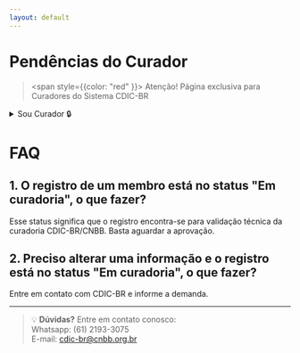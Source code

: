```yaml
---
layout: default
---
```


#  Pendências do Curador

> <span style={{color: "red" }}> Atenção! Página exclusiva para Curadores do Sistema CDIC-BR </span>

<details>

   <summary>Sou Curador 🔒</summary>



##  O que é esta página? 

Nesta página, você encontra as solicitações e movimentações que precisam da aprovação do Curador.  
Usuários autorizados podem ver, incluir, alterar ou excluir pendências, além de consultar o histórico (logs) para verificar todas as ações já realizadas.  
O objetivo é garantir que cada solicitação seja corretamente analisada e validada antes da aprovação final.

---


##  Funcionamento da lista:

- No topo, há **botões de filtro** para refinar a busca por tipo de pendência, status, data ou outros critérios.  
- A lista está organizada em **3 abas**:

 <details>
<summary>Membros</summary>
     - Código
     - Prefixo
     - Nome
     - Perfil eclesial
     - Status de validação
     - Status do registro  
     Ao clicar em um membro, é possível:
       - **Excluir** — remover a pendência, solicitando confirmação.  
       - **Mudar status** — alterar entre ativo, inativo, ou outro status definido.  
       - **Ver alterações** — campos modificados aparecem **destacados** com a nova informação (ex.: **Prefixo:** Padre) e, logo abaixo, o valor original (ex.: *Diácono*).  
       - **Fazer curadoria** — abre as seguintes opções:
         - **Editar** — corrigir diretamente campos incorretos antes de aprovar.
         - **Reprovar** — rejeitar integralmente as alterações.
         - **Aprovar parcialmente** — selecionar quais alterações aprovar e justificar os motivos das rejeições.
         - **Aprovar** — aceitar todas as alterações.
</details>

 <details>
<summary>Instituições </summary>
     - Código
     - Instituição eclesiástica
     - Circunscrição eclesiástica
     - Tipo de instituição eclesiástica
     - Congregação / Ordem Religiosa
     - Administração para religiosos
     - Status de validação
     - Status do registro  
     Ao clicar em uma instituição, as ações são equivalentes às descritas para Membros.

</details>

<details>
<summary>Funções</summary>

Gerencie as funções atuais e passadas do membro. A aba permite:

- **Adicionar função** — preencha função, local, data de início e, se aplicável, data de término.  
- **Editar função** — ajuste datas, local ou status.  
- **Excluir função** — remove o registro (pede motivo).  
- **Movimentar** — registre transferência ou mudança de função (botão Movimentar).  
- **Adicionar função passada** — cadastrar uma função que o membro já exerceu (preencher datas e observações).

---

**Filtros disponíveis:**  
- Entrada de/até (data)  
- Responsável  
- Função  
- Visualização por status: Todas / Em Atividade / Finalizadas  

</details>

---

##  Validar ou Alterar Pendências 

Esta etapa é responsável por revisar as pendências antes da aprovação final, garantindo que todas as informações estejam corretas e consistentes.

**Funcionalidades detalhadas:**
1. **Ver alterações**  
   - Ao clicar, os campos alterados aparecem **destacados** com a nova informação (ex.: **Prefixo:** Padre).  
   - Abaixo de cada campo, é exibido o valor original (ex.: *Diácono*), permitindo fácil comparação.  
   - Permite conferir rapidamente quais dados foram modificados e identificar inconsistências.

2. **Fazer curadoria**  
   - Ao clicar, surgem quatro opções:
     - **Editar** — permite corrigir campos incorretos antes da aprovação.
     - **Reprovar** — rejeita integralmente as alterações propostas.
     - **Aprovar parcialmente** — permite selecionar quais alterações serão aceitas e exige justificativa para cada item rejeitado.
     - **Aprovar** — aceita todas as alterações propostas sem modificações.
   - O sistema registra todas as decisões, associando o usuário responsável e a data da ação.

3. **Salvar alterações**  
   - Todos os campos obrigatórios devem ser preenchidos antes de salvar.  
   - Se for editar ou excluir, é necessário informar o motivo da alteração para registro no histórico.

4. **Botões disponíveis**  
   - **Salvar** — confirma todas as ações realizadas.  
   - **Voltar** — retorna para a lista de pendências.  
   - **Logs** — mostra o histórico detalhado de alterações dessa pendência, incluindo quem fez e quando.

---

</details>

#  FAQ

## 1. O registro de um membro está no status "Em curadoria", o que fazer?

Esse status significa que o registro encontra-se para validação técnica da curadoria CDIC-BR/CNBB. Basta aguardar a aprovação.


## 2. Preciso alterar uma informação e o registro está no status "Em curadoria", o que fazer?
Entre em contato com CDIC-BR e informe a demanda.

---
> 💡 **Dúvidas?** Entre em contato conosco: \
> Whatsapp: (61) 2193-3075 \
> E-mail: cdic-br@cnbb.org.br